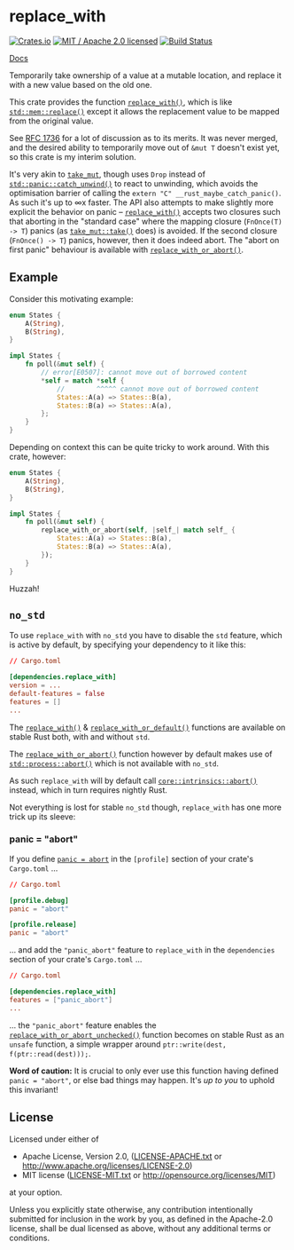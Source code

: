 # replace_with

[![Crates.io](https://img.shields.io/crates/v/replace_with.svg?maxAge=86400)](https://crates.io/crates/replace_with)
[![MIT / Apache 2.0 licensed](https://img.shields.io/crates/l/replace_with.svg?maxAge=2592000)](#License)
[![Build Status](https://travis-ci.com/alecmocatta/replace_with.svg?branch=master)](https://travis-ci.com/alecmocatta/replace_with)

[Docs](https://docs.rs/replace_with/0.1.2)

Temporarily take ownership of a value at a mutable location, and replace it with a new value based on the old one.

This crate provides the function [`replace_with()`](https://docs.rs/replace_with/0.1.2/replace_with/fn.replace_with.html), which is like [`std::mem::replace()`](https://doc.rust-lang.org/std/mem/fn.replace.html) except it allows the replacement value to be mapped from the original value.

See [RFC 1736](https://github.com/rust-lang/rfcs/pull/1736) for a lot of discussion as to its merits. It was never merged, and the desired ability to temporarily move out of `&mut T` doesn't exist yet, so this crate is my interim solution.

It's very akin to [`take_mut`](https://github.com/Sgeo/take_mut), though uses `Drop` instead of [`std::panic::catch_unwind()`](https://doc.rust-lang.org/std/panic/fn.catch_unwind.html) to react to unwinding, which avoids the optimisation barrier of calling the `extern "C" __rust_maybe_catch_panic()`. As such it's up to ∞x faster. The API also attempts to make slightly more explicit the behavior on panic – [`replace_with()`](https://docs.rs/replace_with/0.1.2/replace_with/fn.replace_with.html) accepts two closures such that aborting in the "standard case" where the mapping closure (`FnOnce(T) -> T`) panics (as [`take_mut::take()`](https://docs.rs/take_mut/0.2.2/take_mut/fn.take.html) does) is avoided. If the second closure (`FnOnce() -> T`) panics, however, then it does indeed abort. The "abort on first panic" behaviour is available with [`replace_with_or_abort()`](https://docs.rs/replace_with/0.1.2/replace_with/fn.replace_with_or_abort.html).

## Example

Consider this motivating example:

```rust
enum States {
    A(String),
    B(String),
}

impl States {
    fn poll(&mut self) {
        // error[E0507]: cannot move out of borrowed content
        *self = match *self {
            //        ^^^^^ cannot move out of borrowed content
            States::A(a) => States::B(a),
            States::B(a) => States::A(a),
        };
    }
}
```

Depending on context this can be quite tricky to work around. With this crate, however:

```rust
enum States {
    A(String),
    B(String),
}

impl States {
    fn poll(&mut self) {
        replace_with_or_abort(self, |self_| match self_ {
            States::A(a) => States::B(a),
            States::B(a) => States::A(a),
        });
    }
}
```

Huzzah!

## `no_std`

To use `replace_with` with `no_std` you have to disable the `std` feature, which is active by default, by specifying your dependency to it like this:

```toml
// Cargo.toml

[dependencies.replace_with]
version = ...
default-features = false
features = []
...
```

The [`replace_with()`](https://docs.rs/replace_with/0.1.2/replace_with/fn.replace_with.html) & [`replace_with_or_default()`](https://docs.rs/replace_with/0.1.2/replace_with/fn.replace_with_or_default.html) functions are available on stable Rust both, with and without `std`.

The [`replace_with_or_abort()`](https://docs.rs/replace_with/0.1.2/replace_with/fn.replace_with_or_abort.html) function however by default makes use of [`std::process::abort()`](https://doc.rust-lang.org/std/process/fn.abort.html) which is not available with `no_std`.

As such `replace_with` will by default call [`core::intrinsics::abort()`](https://doc.rust-lang.org/core/intrinsics/fn.abort.html) instead, which in turn requires nightly Rust.

Not everything is lost for stable `no_std` though, `replace_with` has one more trick up its sleeve:

### panic = "abort"

If you define [`panic = abort`](https://doc.rust-lang.org/edition-guide/rust-2018/error-handling-and-panics/aborting-on-panic.html) in the `[profile]` section of your crate's `Cargo.toml` …

```toml
// Cargo.toml

[profile.debug]
panic = "abort"

[profile.release]
panic = "abort"
```

… and add the `"panic_abort"` feature to `replace_with` in the `dependencies` section of your crate's `Cargo.toml` …

```toml
// Cargo.toml

[dependencies.replace_with]
features = ["panic_abort"]
...
```

… the `"panic_abort"` feature enables the [`replace_with_or_abort_unchecked()`](https://docs.rs/replace_with/0.1.2/replace_with/fn.replace_with_or_abort_unchecked.html) function becomes on stable Rust as an `unsafe` function, a simple wrapper around `ptr::write(dest, f(ptr::read(dest)));`.

**Word of caution:** It is crucial to only ever use this function having defined `panic = "abort"`, or else bad things may happen. It's *up to you* to uphold this invariant!

## License
Licensed under either of

 * Apache License, Version 2.0, ([LICENSE-APACHE.txt](LICENSE-APACHE.txt) or http://www.apache.org/licenses/LICENSE-2.0)
 * MIT license ([LICENSE-MIT.txt](LICENSE-MIT.txt) or http://opensource.org/licenses/MIT)

at your option.

Unless you explicitly state otherwise, any contribution intentionally submitted for inclusion in the work by you, as defined in the Apache-2.0 license, shall be dual licensed as above, without any additional terms or conditions.

